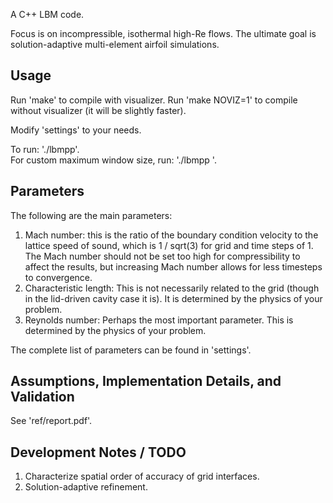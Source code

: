 A C++ LBM code.  

Focus is on incompressible, isothermal high-Re flows. 
The ultimate goal is solution-adaptive multi-element airfoil simulations.

## Usage

Run 'make' to compile with visualizer. 
Run 'make NOVIZ=1' to compile without visualizer (it will be slightly faster). 

Modify 'settings' to your needs.  

To run: './lbmpp'.  
For custom maximum window size, run: './lbmpp <maximum resolution dimension>'.  

## Parameters

The following are the main parameters:  

1. Mach number: this is the ratio of the boundary condition velocity to the 
  lattice speed of sound, which is 1 / sqrt(3) for grid and time steps of 1. 
  The Mach number should not be set too high for compressibility to affect the 
  results, but increasing Mach number allows for less timesteps to convergence.  
2. Characteristic length: This is not necessarily related to the 
  grid (though in the lid-driven cavity case it is). It is determined by the 
  physics of your problem.   
3. Reynolds number: Perhaps the most important parameter. This is determined by 
  the physics of your problem.  

The complete list of parameters can be found in 'settings'.  

## Assumptions, Implementation Details, and Validation

See 'ref/report.pdf'.  

## Development Notes / TODO

1. Characterize spatial order of accuracy of grid interfaces.  
2. Solution-adaptive refinement.  

<!--
## Assumptions

1. Incompressible and isothermal fluid.  
2. Coarsest grid and time steps are equal to 1.  
3. D2Q9 lattice sites.  
-->

<!--
### Single-Relaxation Time (SRT) (a.k.a. Standard LBM)

1. Re = 100, Grid = 101x101  
<p align="center">
![SRT Re = 100]
(val/pics/srt_100_u.bmp)
![SRT Re = 100]
(val/pics/srt_100_v.bmp)
![SRT Re = 100]
(val/pics/srt_100_s.bmp)
![SRT Re = 100]
(val/pics/srt_100_m.png)
</p>
2. Re = 1000, Grid = 151x151  
<p align="center">
![SRT Re = 1000]
(val/pics/srt_1000_u.bmp)
![SRT Re = 1000]
(val/pics/srt_1000_v.bmp)
![SRT Re = 1000]
(val/pics/srt_1000_s.bmp)
![SRT Re = 1000]
(val/pics/srt_1000_m.png)
</p>

### Multiple-Relaxation Time (MRT)

1. Re = 100, Grid 101x101    
<p align="center">
![MRT Re = 100]
(val/pics/mrt_100_u.bmp)
![MRT Re = 100]
(val/pics/mrt_100_v.bmp)
![MRT Re = 100]
(val/pics/mrt_100_s.bmp)
![MRT Re = 100]
(val/pics/mrt_100_m.png)
</p>
2. Re = 1000, Grid 151x151  
<p align="center">
![MRT Re = 1000]
(val/pics/mrt_1000_u.bmp)
![MRT Re = 1000]
(val/pics/mrt_1000_v.bmp)
![MRT Re = 1000]
(val/pics/mrt_1000_s.bmp)
![MRT Re = 1000]
(val/pics/mrt_1000_m.png)
</p>
3. Re = 10000, Grid 257x257  
<p align="center">
![MRT Re = 10000]
(val/pics/mrt_10000_u.bmp)
![MRT Re = 10000]
(val/pics/mrt_10000_v.bmp)
![MRT Re = 10000]
(val/pics/mrt_10000_s.bmp)
![MRT Re = 10000]
(val/pics/mrt_10000_m.png)
</p>
-->

<!--
### MRT + Viscosity Counteraction (VC)

1. Re = 100:  

2. Re = 1000:  

3. Re = 10000:  

### MRT + Dynamic Grid (DG)

1. Re = 100:  

2. Re = 1000:  

3. Re = 10000:   
-->

<!--
## Stability Limits

### SRT

1. Re = 4000, Grid = 151x151, Unstable.  
-->

<!--
## Implementation Details

See 'ref/report.pdf'.
-->

<!--
## Miscellaneous Interesting Notes

1. You cannot use OpenMP on STL iterator for-loops, 
  due to the presence of '!= v.end()'.  
-->




